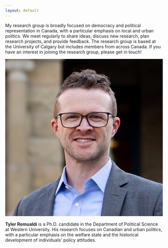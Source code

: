 ```yaml
---
layout: default
---
```


My research group is broadly focused on democracy and political representation in Canada, with a particular emphasis on local and urban politics. We meet regularly to share ideas, discuss new research, plan research projects, and provide feedback. The research group is based at the University of Calgary but includes members from across Canada. If you have an interest in joining the research group, please get in touch! 

<img class="profile-picture" src="profile.jpg">

**Tyler Romualdi** is a Ph.D. candidate in the Department of Political Science at Western University. His research focuses on Canadian and urban politics, with a particular emphasis on the welfare state and the historical development of individuals' policy attitudes.